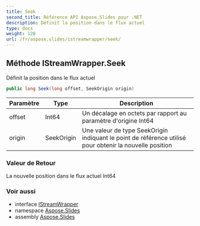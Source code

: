 ```yaml
---
title: Seek
second_title: Référence API Aspose.Slides pour .NET
description: Définit la position dans le flux actuel
type: docs
weight: 120
url: /fr/aspose.slides/istreamwrapper/seek/
---
```


## Méthode IStreamWrapper.Seek

Définit la position dans le flux actuel

```csharp
public long Seek(long offset, SeekOrigin origin)
```

| Paramètre | Type | Description |
| --- | --- | --- |
| offset | Int64 | Un décalage en octets par rapport au paramètre d'origine Int64 |
| origin | SeekOrigin | Une valeur de type SeekOrigin indiquant le point de référence utilisé pour obtenir la nouvelle position |

### Valeur de Retour

La nouvelle position dans le flux actuel Int64

### Voir aussi

* interface [IStreamWrapper](../../istreamwrapper)
* namespace [Aspose.Slides](../../istreamwrapper)
* assembly [Aspose.Slides](../../../)

<!-- NE PAS MODIFIER : généré par xmldocmd pour Aspose.Slides.dll -->